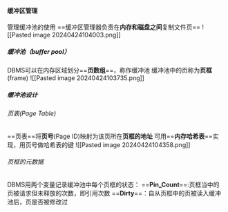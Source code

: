 






#### 缓冲区管理

管理缓冲池的使用
==缓冲区管理器负责在**内存和磁盘之间**复制文件页==
![[Pasted image 20240424104003.png]]
##### 缓冲池（buffer pool）
DBMS可以在内存区域划分==**页数组**==，称作缓冲池
缓冲池中的页称为**页框**(frame)
![[Pasted image 20240424103735.png]]

##### 缓冲池设计
###### 页表(Page Table)
==页表==将**页号**(Page ID)映射为该页所在**页框的地址**
可用==**内存哈希表**==实现，用页号做哈希表的键
![[Pasted image 20240424104358.png]]

###### 页框的元数据

DBMS用两个变量记录缓冲池中每个页框的状态：
==**Pin_Count**==:页框当中的页被请求但未释放的次数，即引用次数
==**Dirty**==：自从页框中的页被读入缓冲池后，页是否被修改过

